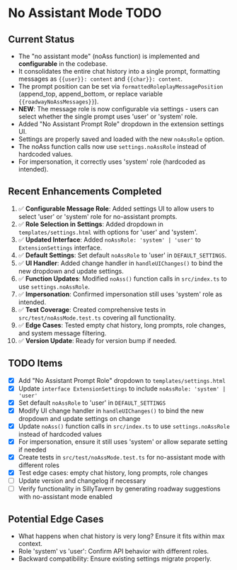 # No Assistant Mode TODO

## Current Status
- The "no assistant mode" (noAss function) is implemented and **configurable** in the codebase.
- It consolidates the entire chat history into a single prompt, formatting messages as `{{user}}: content` and `{{char}}: content`.
- The prompt position can be set via `formattedRoleplayMessagePosition` (append_top, append_bottom, or replace variable `{{roadwayNoAssMessages}}`).
- **NEW**: The message role is now configurable via settings - users can select whether the single prompt uses 'user' or 'system' role.
- Added "No Assistant Prompt Role" dropdown in the extension settings UI.
- Settings are properly saved and loaded with the new `noAssRole` option.
- The noAss function calls now use `settings.noAssRole` instead of hardcoded values.
- For impersonation, it correctly uses 'system' role (hardcoded as intended).

## Recent Enhancements Completed
1. ✅ **Configurable Message Role**: Added settings UI to allow users to select 'user' or 'system' role for no-assistant prompts.
2. ✅ **Role Selection in Settings**: Added dropdown in `templates/settings.html` with options for 'user' and 'system'.
3. ✅ **Updated Interface**: Added `noAssRole: 'system' | 'user'` to `ExtensionSettings` interface.
4. ✅ **Default Settings**: Set default `noAssRole` to 'user' in `DEFAULT_SETTINGS`.
5. ✅ **UI Handler**: Added change handler in `handleUIChanges()` to bind the new dropdown and update settings.
6. ✅ **Function Updates**: Modified `noAss()` function calls in `src/index.ts` to use `settings.noAssRole`.
7. ✅ **Impersonation**: Confirmed impersonation still uses 'system' role as intended.
8. ✅ **Test Coverage**: Created comprehensive tests in `src/test/noAssMode.test.ts` covering all functionality.
9. ✅ **Edge Cases**: Tested empty chat history, long prompts, role changes, and system message filtering.
10. ✅ **Version Update**: Ready for version bump if needed.

## TODO Items
- [x] Add "No Assistant Prompt Role" dropdown to `templates/settings.html`
- [x] Update `interface ExtensionSettings` to include `noAssRole: 'system' | 'user'`
- [x] Set default `noAssRole` to 'user' in `DEFAULT_SETTINGS`
- [x] Modify UI change handler in `handleUIChanges()` to bind the new dropdown and update settings on change
- [x] Update `noAss()` function calls in `src/index.ts` to use `settings.noAssRole` instead of hardcoded values
- [x] For impersonation, ensure it still uses 'system' or allow separate setting if needed
- [x] Create tests in `src/test/noAssMode.test.ts` for no-assistant mode with different roles
- [x] Test edge cases: empty chat history, long prompts, role changes
- [ ] Update version and changelog if necessary
- [ ] Verify functionality in SillyTavern by generating roadway suggestions with no-assistant mode enabled

## Potential Edge Cases
- What happens when chat history is very long? Ensure it fits within max context.
- Role 'system' vs 'user': Confirm API behavior with different roles.
- Backward compatibility: Ensure existing settings migrate properly.
